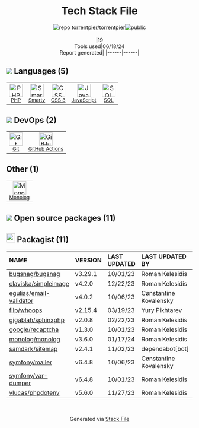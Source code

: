 <!--
&lt;--- Readme.md Snippet without images Start ---&gt;
## Tech Stack
torrentpier/torrentpier is built on the following main stack:

- [PHP](http://www.php.net/) – Languages
- [Smarty](http://www.smarty.net/) – Templating Languages & Extensions
- [JavaScript](https://developer.mozilla.org/en-US/docs/Web/JavaScript) – Languages
- [SQL](https://en.wikipedia.org/wiki/SQL) – Languages
- [GitHub Actions](https://github.com/features/actions) – Continuous Integration

Full tech stack [here](/techstack.md)

&lt;--- Readme.md Snippet without images End ---&gt;

&lt;--- Readme.md Snippet with images Start ---&gt;
## Tech Stack
torrentpier/torrentpier is built on the following main stack:

- <img width='25' height='25' src='https://img.stackshare.io/service/991/hwUcGZ41_400x400.jpg' alt='PHP'/> [PHP](http://www.php.net/) – Languages
- <img width='25' height='25' src='https://img.stackshare.io/service/3693/smarty.png' alt='Smarty'/> [Smarty](http://www.smarty.net/) – Templating Languages & Extensions
- <img width='25' height='25' src='https://img.stackshare.io/service/1209/javascript.jpeg' alt='JavaScript'/> [JavaScript](https://developer.mozilla.org/en-US/docs/Web/JavaScript) – Languages
- <img width='25' height='25' src='https://img.stackshare.io/service/2271/default_068d33483bba6b81ee13fbd4dc7aab9780896a54.png' alt='SQL'/> [SQL](https://en.wikipedia.org/wiki/SQL) – Languages
- <img width='25' height='25' src='https://img.stackshare.io/service/11563/actions.png' alt='GitHub Actions'/> [GitHub Actions](https://github.com/features/actions) – Continuous Integration

Full tech stack [here](/techstack.md)

&lt;--- Readme.md Snippet with images End ---&gt;
-->
<div align="center">

# Tech Stack File
![](https://img.stackshare.io/repo.svg "repo") [torrentpier/torrentpier](https://github.com/torrentpier/torrentpier)![](https://img.stackshare.io/public_badge.svg "public")
<br/><br/>
|19<br/>Tools used|06/18/24 <br/>Report generated|
|------|------|
</div>

## <img src='https://img.stackshare.io/languages.svg'/> Languages (5)
<table><tr>
  <td align='center'>
  <img width='36' height='36' src='https://img.stackshare.io/service/991/hwUcGZ41_400x400.jpg' alt='PHP'>
  <br>
  <sub><a href="http://www.php.net/">PHP</a></sub>
  <br>
  <sub></sub>
</td>

<td align='center'>
  <img width='36' height='36' src='https://img.stackshare.io/service/3693/smarty.png' alt='Smarty'>
  <br>
  <sub><a href="http://www.smarty.net/">Smarty</a></sub>
  <br>
  <sub></sub>
</td>

<td align='center'>
  <img width='36' height='36' src='https://img.stackshare.io/service/6727/css.png' alt='CSS 3'>
  <br>
  <sub><a href="https://developer.mozilla.org/en-US/docs/Web/CSS/CSS3">CSS 3</a></sub>
  <br>
  <sub></sub>
</td>

<td align='center'>
  <img width='36' height='36' src='https://img.stackshare.io/service/1209/javascript.jpeg' alt='JavaScript'>
  <br>
  <sub><a href="https://developer.mozilla.org/en-US/docs/Web/JavaScript">JavaScript</a></sub>
  <br>
  <sub></sub>
</td>

<td align='center'>
  <img width='36' height='36' src='https://img.stackshare.io/service/2271/default_068d33483bba6b81ee13fbd4dc7aab9780896a54.png' alt='SQL'>
  <br>
  <sub><a href="https://en.wikipedia.org/wiki/SQL">SQL</a></sub>
  <br>
  <sub></sub>
</td>

</tr>
</table>

## <img src='https://img.stackshare.io/devops.svg'/> DevOps (2)
<table><tr>
  <td align='center'>
  <img width='36' height='36' src='https://img.stackshare.io/service/1046/git.png' alt='Git'>
  <br>
  <sub><a href="http://git-scm.com/">Git</a></sub>
  <br>
  <sub></sub>
</td>

<td align='center'>
  <img width='36' height='36' src='https://img.stackshare.io/service/11563/actions.png' alt='GitHub Actions'>
  <br>
  <sub><a href="https://github.com/features/actions">GitHub Actions</a></sub>
  <br>
  <sub></sub>
</td>

</tr>
</table>

## Other (1)
<table><tr>
  <td align='center'>
  <img width='36' height='36' src='https://img.stackshare.io/service/9170/183678.jpeg' alt='Monolog'>
  <br>
  <sub><a href="https://github.com/Seldaek/monolog">Monolog</a></sub>
  <br>
  <sub></sub>
</td>

</tr>
</table>


## <img src='https://img.stackshare.io/group.svg' /> Open source packages (11)</h2>

## <img width='24' height='24' src='https://img.stackshare.io/package_manager/1778/default_90cb8b66e85ae5b95928b10bb076ab6a27c7e151.png'/> Packagist (11)

|NAME|VERSION|LAST UPDATED|LAST UPDATED BY|LICENSE|VULNERABILITIES|
|:------|:------|:------|:------|:------|:------|
|[bugsnag/bugsnag](https://packagist.org/bugsnag/bugsnag)|v3.29.1|10/01/23|Roman Kelesidis |N/A|N/A|
|[claviska/simpleimage](https://packagist.org/claviska/simpleimage)|v4.2.0|12/22/23|Roman Kelesidis |N/A|N/A|
|[egulias/email-validator](https://packagist.org/egulias/email-validator)|v4.0.2|10/06/23|Cønstantine Kovalensky |N/A|N/A|
|[filp/whoops](https://packagist.org/filp/whoops)|v2.15.4|03/19/23|Yury Pikhtarev |N/A|N/A|
|[gigablah/sphinxphp](https://packagist.org/gigablah/sphinxphp)|v2.0.8|02/22/23|Roman Kelesidis |N/A|N/A|
|[google/recaptcha](https://packagist.org/google/recaptcha)|v1.3.0|10/01/23|Roman Kelesidis |N/A|N/A|
|[monolog/monolog](https://packagist.org/monolog/monolog)|v3.6.0|01/17/24|Roman Kelesidis |N/A|N/A|
|[samdark/sitemap](https://packagist.org/samdark/sitemap)|v2.4.1|11/02/23|dependabot[bot] |N/A|N/A|
|[symfony/mailer](https://packagist.org/symfony/mailer)|v6.4.8|10/06/23|Cønstantine Kovalensky |N/A|N/A|
|[symfony/var-dumper](https://packagist.org/symfony/var-dumper)|v6.4.8|10/01/23|Roman Kelesidis |N/A|N/A|
|[vlucas/phpdotenv](https://packagist.org/vlucas/phpdotenv)|v5.6.0|11/27/23|Roman Kelesidis |N/A|N/A|

<br/>
<div align='center'>

Generated via [Stack File](https://github.com/marketplace/stack-file)
